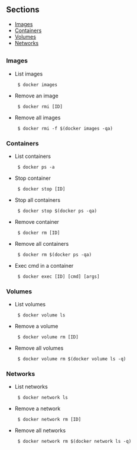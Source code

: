 ## Sections
 - [Images](#images)
 - [Containers](#containers)
 - [Volumes](#volumes)
 - [Networks](#networks)

##
##

### Images
 - List images<br>

		$ docker images
 - Remove an image

		$ docker rmi [ID]
 - Remove all images

		$ docker rmi -f $(docker images -qa)
### Containers
 - List containers

		$ docker ps -a
 - Stop container

		$ docker stop [ID]
 - Stop all containers

		$ docker stop $(docker ps -qa)
 - Remove container

		$ docker rm [ID]
 - Remove all containers

		$ docker rm $(docker ps -qa)
 - Exec cmd in a container

		$ docker exec [ID] [cmd] [args]
### Volumes
 - List volumes

		$ docker volume ls
 - Remove a volume

		$ docker volume rm [ID]
 - Remove all volumes

		$ docker volume rm $(docker volume ls -q)
### Networks
 - List networks

		$ docker network ls
 - Remove a network

		$ docker network rm [ID]
 - Remove all networks

		$ docker network rm $(docker network ls -q)